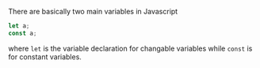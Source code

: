 There are basically two main variables in Javascript
```js
let a;
const a;
```
where ```let``` is the variable declaration for changable variables while ```const``` is for constant variables. 
